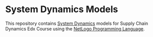 # System Dynamics Models

This repository contains [System Dynamics](https://en.wikipedia.org/wiki/System_dynamics) models for Supply Chain Dynamics Edx Course
using the [NetLogo Programming Language](https://ccl.northwestern.edu/netlogo/).
